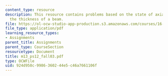 ```yaml
---
content_type: resource
description: This resource contains problems based on the state of axial stress through
  the thickness of a beam.
file: https://ol-ocw-studio-app-production.s3.amazonaws.com/courses/16-01-unified-engineering-i-ii-iii-iv-fall-2005-spring-2006/924d958c9986360244e5c46a7661106f_m13_ps12_fall03.pdf
file_type: application/pdf
learning_resource_types:
- Assignments
parent_title: Assignments
parent_type: CourseSection
resourcetype: Document
title: m13_ps12_fall03.pdf
type: OCWFile
uid: 924d958c-9986-3602-44e5-c46a7661106f
---
```

